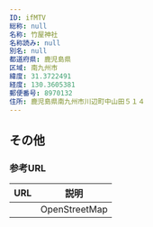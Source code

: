 ```yaml
---
ID: ifMTV
総称: null
名称: 竹屋神社
名称読み: null
別名: null
都道府県: 鹿児島県
区域: 南九州市
緯度: 31.3722491
経度: 130.3605381
郵便番号: 8970132
住所: 鹿児島県南九州市川辺町中山田５１４
---
```


## その他

### 参考URL

| URL | 説明          |
| --- | ------------- |
|     | OpenStreetMap |
